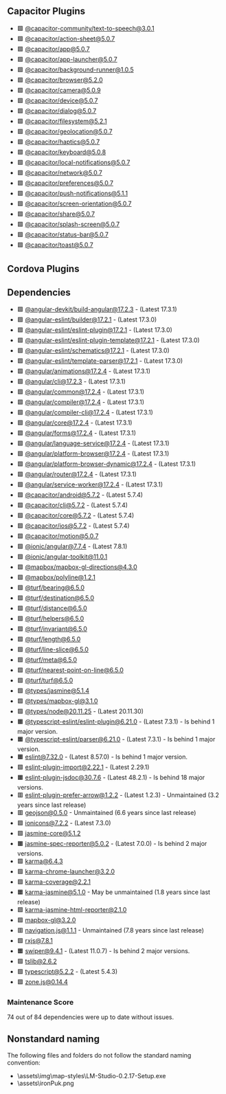 ## Capacitor Plugins

- 🟩 [@capacitor-community/text-to-speech@3.0.1](https://github.com/capacitor-community/text-to-speech.git)
- 🟩 [@capacitor/action-sheet@5.0.7](https://github.com/ionic-team/capacitor-plugins.git)
- 🟩 [@capacitor/app@5.0.7](https://github.com/ionic-team/capacitor-plugins.git)
- 🟩 [@capacitor/app-launcher@5.0.7](https://github.com/ionic-team/capacitor-plugins.git)
- 🟩 [@capacitor/background-runner@1.0.5](https://github.com/ionic-team/capacitor-background-runner.git)
- 🟩 [@capacitor/browser@5.2.0](https://github.com/ionic-team/capacitor-plugins.git)
- 🟩 [@capacitor/camera@5.0.9](https://github.com/ionic-team/capacitor-plugins.git)
- 🟩 [@capacitor/device@5.0.7](https://github.com/ionic-team/capacitor-plugins.git)
- 🟩 [@capacitor/dialog@5.0.7](https://github.com/ionic-team/capacitor-plugins.git)
- 🟩 [@capacitor/filesystem@5.2.1](https://github.com/ionic-team/capacitor-plugins.git)
- 🟩 [@capacitor/geolocation@5.0.7](https://github.com/ionic-team/capacitor-plugins.git)
- 🟩 [@capacitor/haptics@5.0.7](https://github.com/ionic-team/capacitor-plugins.git)
- 🟩 [@capacitor/keyboard@5.0.8](https://github.com/ionic-team/capacitor-plugins.git)
- 🟩 [@capacitor/local-notifications@5.0.7](https://github.com/ionic-team/capacitor-plugins.git)
- 🟩 [@capacitor/network@5.0.7](https://github.com/ionic-team/capacitor-plugins.git)
- 🟩 [@capacitor/preferences@5.0.7](https://github.com/ionic-team/capacitor-plugins.git)
- 🟩 [@capacitor/push-notifications@5.1.1](https://github.com/ionic-team/capacitor-plugins.git)
- 🟩 [@capacitor/screen-orientation@5.0.7](https://github.com/ionic-team/capacitor-plugins.git)
- 🟩 [@capacitor/share@5.0.7](https://github.com/ionic-team/capacitor-plugins.git)
- 🟩 [@capacitor/splash-screen@5.0.7](https://github.com/ionic-team/capacitor-plugins.git)
- 🟩 [@capacitor/status-bar@5.0.7](https://github.com/ionic-team/capacitor-plugins.git)
- 🟩 [@capacitor/toast@5.0.7](https://github.com/ionic-team/capacitor-plugins.git)
## Cordova Plugins

## Dependencies

- 🟩 [@angular-devkit/build-angular@17.2.3](https://github.com/angular/angular-cli.git) - (Latest 17.3.1)
- 🟩 [@angular-eslint/builder@17.2.1](https://github.com/angular-eslint/angular-eslint.git) - (Latest 17.3.0)
- 🟩 [@angular-eslint/eslint-plugin@17.2.1](https://github.com/angular-eslint/angular-eslint.git) - (Latest 17.3.0)
- 🟩 [@angular-eslint/eslint-plugin-template@17.2.1](https://github.com/angular-eslint/angular-eslint.git) - (Latest 17.3.0)
- 🟩 [@angular-eslint/schematics@17.2.1](https://github.com/angular-eslint/angular-eslint.git) - (Latest 17.3.0)
- 🟩 [@angular-eslint/template-parser@17.2.1](https://github.com/angular-eslint/angular-eslint.git) - (Latest 17.3.0)
- 🟩 [@angular/animations@17.2.4](https://github.com/angular/angular.git) - (Latest 17.3.1)
- 🟩 [@angular/cli@17.2.3](https://github.com/angular/angular-cli.git) - (Latest 17.3.1)
- 🟩 [@angular/common@17.2.4](https://github.com/angular/angular.git) - (Latest 17.3.1)
- 🟩 [@angular/compiler@17.2.4](https://github.com/angular/angular.git) - (Latest 17.3.1)
- 🟩 [@angular/compiler-cli@17.2.4](https://github.com/angular/angular.git) - (Latest 17.3.1)
- 🟩 [@angular/core@17.2.4](https://github.com/angular/angular.git) - (Latest 17.3.1)
- 🟩 [@angular/forms@17.2.4](https://github.com/angular/angular.git) - (Latest 17.3.1)
- 🟩 [@angular/language-service@17.2.4](https://github.com/angular/angular.git) - (Latest 17.3.1)
- 🟩 [@angular/platform-browser@17.2.4](https://github.com/angular/angular.git) - (Latest 17.3.1)
- 🟩 [@angular/platform-browser-dynamic@17.2.4](https://github.com/angular/angular.git) - (Latest 17.3.1)
- 🟩 [@angular/router@17.2.4](https://github.com/angular/angular.git) - (Latest 17.3.1)
- 🟩 [@angular/service-worker@17.2.4](https://github.com/angular/angular.git) - (Latest 17.3.1)
- 🟩 [@capacitor/android@5.7.2](https://github.com/ionic-team/capacitor.git) - (Latest 5.7.4)
- 🟩 [@capacitor/cli@5.7.2](https://github.com/ionic-team/capacitor.git) - (Latest 5.7.4)
- 🟩 [@capacitor/core@5.7.2](https://github.com/ionic-team/capacitor.git) - (Latest 5.7.4)
- 🟩 [@capacitor/ios@5.7.2](https://github.com/ionic-team/capacitor.git) - (Latest 5.7.4)
- 🟩 [@capacitor/motion@5.0.7](https://github.com/ionic-team/capacitor-plugins.git)
- 🟩 [@ionic/angular@7.7.4](https://github.com/ionic-team/ionic-framework.git) - (Latest 7.8.1)
- 🟩 [@ionic/angular-toolkit@11.0.1](https://github.com/ionic-team/angular-toolkit.git)
- 🟩 [@mapbox/mapbox-gl-directions@4.3.0](https://github.com/mapbox/mapbox-gl-directions.git)
- 🟩 [@mapbox/polyline@1.2.1](https://github.com/mapbox/polyline.git)
- 🟩 [@turf/bearing@6.5.0](https://github.com/Turfjs/turf.git)
- 🟩 [@turf/destination@6.5.0](https://github.com/Turfjs/turf.git)
- 🟩 [@turf/distance@6.5.0](https://github.com/Turfjs/turf.git)
- 🟩 [@turf/helpers@6.5.0](https://github.com/Turfjs/turf.git)
- 🟩 [@turf/invariant@6.5.0](https://github.com/Turfjs/turf.git)
- 🟩 [@turf/length@6.5.0](https://github.com/Turfjs/turf.git)
- 🟩 [@turf/line-slice@6.5.0](https://github.com/Turfjs/turf.git)
- 🟩 [@turf/meta@6.5.0](https://github.com/Turfjs/turf.git)
- 🟩 [@turf/nearest-point-on-line@6.5.0](https://github.com/Turfjs/turf.git)
- 🟩 [@turf/turf@6.5.0](https://github.com/Turfjs/turf.git)
- 🟩 [@types/jasmine@5.1.4](https://github.com/DefinitelyTyped/DefinitelyTyped.git)
- 🟩 [@types/mapbox-gl@3.1.0](https://github.com/DefinitelyTyped/DefinitelyTyped.git)
- 🟩 [@types/node@20.11.25](https://github.com/DefinitelyTyped/DefinitelyTyped.git) - (Latest 20.11.30)
- 🟧 [@typescript-eslint/eslint-plugin@6.21.0](https://github.com/typescript-eslint/typescript-eslint.git) - (Latest 7.3.1) - Is behind 1 major version.
- 🟧 [@typescript-eslint/parser@6.21.0](https://github.com/typescript-eslint/typescript-eslint.git) - (Latest 7.3.1) - Is behind 1 major version.
- 🟧 [eslint@7.32.0](https://github.com/eslint/eslint.git) - (Latest 8.57.0) - Is behind 1 major version.
- 🟩 [eslint-plugin-import@2.22.1](https://github.com/import-js/eslint-plugin-import.git) - (Latest 2.29.1)
- 🟧 [eslint-plugin-jsdoc@30.7.6](https://github.com/gajus/eslint-plugin-jsdoc.git) - (Latest 48.2.1) - Is behind 18 major versions.
- 🟥 [eslint-plugin-prefer-arrow@1.2.2](https://github.com/TristonJ/eslint-plugin-prefer-arrow.git) - (Latest 1.2.3) - Unmaintained (3.2 years since last release)
- 🟥 [geojson@0.5.0](http://github.com/caseycesari/geojson.js.git) - Unmaintained (6.6 years since last release)
- 🟩 [ionicons@7.2.2](https://github.com/ionic-team/ionicons.git) - (Latest 7.3.0)
- 🟩 [jasmine-core@5.1.2](https://github.com/jasmine/jasmine.git)
- 🟧 [jasmine-spec-reporter@5.0.2](https://github.com/bcaudan/jasmine-spec-reporter.git) - (Latest 7.0.0) - Is behind 2 major versions.
- 🟩 [karma@6.4.3](https://github.com/karma-runner/karma.git)
- 🟩 [karma-chrome-launcher@3.2.0](https://github.com/karma-runner/karma-chrome-launcher.git)
- 🟩 [karma-coverage@2.2.1](https://github.com/karma-runner/karma-coverage.git)
- 🟧 [karma-jasmine@5.1.0](https://github.com/karma-runner/karma-jasmine.git) - May be unmaintained (1.8 years since last release)
- 🟩 [karma-jasmine-html-reporter@2.1.0](https://github.com/dfederm/karma-jasmine-html-reporter.git)
- 🟩 [mapbox-gl@3.2.0](https://github.com/mapbox/mapbox-gl-js.git)
- 🟥 [navigation.js@1.1.1](https://github.com/mapbox/navigation.js.git) - Unmaintained (7.8 years since last release)
- 🟩 [rxjs@7.8.1](https://github.com/reactivex/rxjs.git)
- 🟧 [swiper@9.4.1](https://github.com/nolimits4web/Swiper.git) - (Latest 11.0.7) - Is behind 2 major versions.
- 🟩 [tslib@2.6.2](https://github.com/Microsoft/tslib.git)
- 🟩 [typescript@5.2.2](https://github.com/Microsoft/TypeScript.git) - (Latest 5.4.3)
- 🟩 [zone.js@0.14.4](https://github.com/angular/angular.git)
### Maintenance Score
74 out of 84 dependencies were up to date without issues.



## Nonstandard naming
The following files and folders do not follow the standard naming convention:

- \assets\img\map-styles\LM-Studio-0.2.17-Setup.exe
- \assets\ironPuk.png
